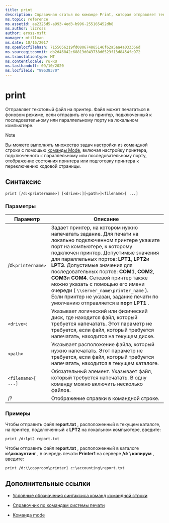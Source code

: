 ```yaml
---
title: print
description: Справочная статья по команде Print, которая отправляет текстовый файл на принтер.
ms.topic: reference
ms.assetid: aa2325d5-a993-4ed3-b996-255165452db8
ms.author: lizross
author: eross-msft
manager: mtillman
ms.date: 10/16/2017
ms.openlocfilehash: 7155056219fd080674885146f62a5aa4a033366d
ms.sourcegitcommit: db2d46842c68813d043738d6523f13d8454fc972
ms.translationtype: MT
ms.contentlocale: ru-RU
ms.lasthandoff: 09/10/2020
ms.locfileid: "89638370"
---
```

# <a name="print"></a>print

Отправляет текстовый файл на принтер. Файл может печататься в фоновом режиме, если отправить его на принтер, подключенный к последовательному или параллельному порту на локальном компьютере.

> [!NOTE]
> Вы можете выполнять множество задач настройки из командной строки с помощью [команды Mode](mode.md), включая настройку принтера, подключенного к параллельному или последовательному порту, отображение состояния принтера или подготовку принтера к переключению кодовой страницы.

## <a name="syntax"></a>Синтаксис

```
print [/d:<printername>] [<drive>:][<path>]<filename>[ ...]
```

### <a name="parameters"></a>Параметры

| Параметр | Описание |
|--|--|
| /d`<printername>` | Задает принтер, на котором нужно напечатать задание. Для печати на локально подключенном принтере укажите порт на компьютере, к которому подключен принтер. Допустимые значения для параллельных портов: **LPT1**, **LPT2**и **LPT3**. Допустимые значения для последовательных портов: **COM1**, **COM2**, **COM3**и **COM4**. Сетевой принтер также можно указать с помощью его имени очереди ( `\\server_name\printer_name` ). Если принтер не указан, задание печати по умолчанию отправляется в **порт LPT1** . |
| `<drive>`: | Указывает логический или физический диск, где находится файл, который требуется напечатать. Этот параметр не требуется, если файл, который требуется напечатать, находится на текущем диске. |
| `<path>` | Указывает расположение файла, который нужно напечатать. Этот параметр не требуется, если файл, который требуется напечатать, находится в текущем каталоге. |
| `<filename>[ ...]` | Обязательный элемент. Указывает файл, который требуется напечатать. В одну команду можно включить несколько файлов. |
| /? | Отображение справки в командной строке. |

### <a name="examples"></a>Примеры

Чтобы отправить файл **report.txt** , расположенный в текущем каталоге, на принтер, подключенный к **LPT2** на локальном компьютере, введите:

```
print /d:lpt2 report.txt
```

Чтобы отправить файл **report.txt** , расположенный в каталоге **к:\аккаунтинг** , в очередь печати **Printer1** на сервере **/d: \\ копирум** , введите:

```
print /d:\\copyroom\printer1 c:\accounting\report.txt
```

## <a name="additional-references"></a>Дополнительные ссылки

- [Условные обозначения синтаксиса команд командной строки](command-line-syntax-key.md)

- [Справочник по командам системы печати](print-command-reference.md)

- [Команда mode](mode.md)
